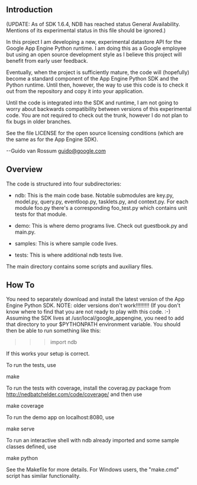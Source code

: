 Introduction
------------

(UPDATE: As of SDK 1.6.4, NDB has reached status General Availability.
Mentions of its experimental status in this file should be ignored.)

In this project I am developing a new, experimental datastore
API for the Google App Engine Python runtime. I am doing this as a
Google employee but using an open source development style as I
believe this project will benefit from early user feedback.

Eventually, when the project is sufficiently mature, the code will
(hopefully) become a standard component of the App Engine Python SDK
and the Python runtime. Until then, however, the way to use this code
is to check it out from the repository and copy it into your
application.

Until the code is integrated into the SDK and runtime, I am not going
to worry about backwards compatibility between versions of this
experimental code. You are not required to check out the trunk,
however I do not plan to fix bugs in older branches.

See the file LICENSE for the open source licensing conditions (which
are the same as for the App Engine SDK).

--Guido van Rossum <guido@google.com>


Overview
--------

The code is structured into four subdirectories:

- ndb: This is the main code base.  Notable submodules are
  key.py, model.py, query.py, eventloop.py, tasklets.py, and context.py.
  For each module foo.py there's a corresponding foo_test.py which
  contains unit tests for that module.

- demo: This is where demo programs live.  Check out guestbook.py and
  main.py.

- samples: This is where sample code lives.

- tests: This is where additional ndb tests live.

The main directory contains some scripts and auxiliary files.

How To
------

You need to separately download and install the latest version of the
App Engine Python SDK.  NOTE: older versions don't work!!!!!!!!!
(If you don't know where to find that you are not ready to play with
this code. :-) Assuming the SDK lives at /usr/local/google_appengine,
you need to add that directory to your $PYTHONPATH environment
variable.  You should then be able to run something like this:

  >>> import ndb

If this works your setup is correct.

To run the tests, use

  make

To run the tests with coverage, install the coverag.py package from
http://nedbatchelder.com/code/coverage/ and then use

  make coverage

To run the demo app on localhost:8080, use

  make serve

To run an interactive shell with ndb already imported and some sample
classes defined, use

  make python

See the Makefile for more details.  For Windows users, the "make.cmd"
script has similar functionality.
